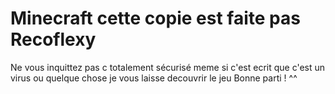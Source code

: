# Minecraft cette copie est faite pas Recoflexy
Ne vous inquittez pas c totalement sécurisé meme si c'est ecrit que c'est un virus ou quelque chose 
je vous laisse decouvrir le jeu
Bonne parti ! ^^
